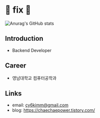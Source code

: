 # 🔨 fix 🔨
<!--
**chaechaepower/chaechaepower** is a ✨ _special_ ✨ repository because its `README.md` (this file) appears on your GitHub profile.

Here are some ideas to get you started:

- 🔭 I’m currently working on ...
- 🌱 I’m currently learning ...
- 👯 I’m looking to collaborate on ...
- 🤔 I’m looking for help with ...
- 💬 Ask me about ...
- 📫 How to reach me: ...
- 😄 Pronouns: ...
- ⚡ Fun fact: ...
-->

![Anurag's GitHub stats](https://github-readme-stats.vercel.app/api?username=chaechaepower&show_icons=true&theme=swift)

## Introduction
- Backend Developer

## Career
- 영남대학교 컴퓨터공학과

## Links
- email: cy6kimm@gmail.com
- blog: https://chaechaepower.tistory.com/
